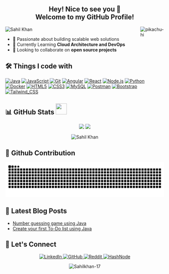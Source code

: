 <h2 align="center"> 
  Hey! Nice to see you 👋<br/>
  Welcome to my GitHub Profile! 
</h2>

<div align="">
<img src="https://readme-typing-svg.herokuapp.com?font=Press+Start+2P&size=14&pause=800&color=FFA500&width=800&lines=PLAYER%3A+SAHIL_KHAN;CLASS%3A+SDE;LEVEL%3A+99;XP%3A+999999%2F1000;WEAPONS%3A+Java%2CJavaScript%2CAngular%2CSpringBoot;ARMOR%3A+Typescript+%2B+ESLINT;POWERUPS%3A+%5B%2B%5D+MCA;BOSSES_DEFEATED%3A+Legacy_Code%2C+Prod_Bugs;MISSION%3A+BUILD_THE_FUTURE" alt="Sahil Khan" /> 
<img src="https://github.com/lassiecoder/lassiecoder/assets/17312616/d377c4aa-e247-422c-8b0f-53145acd7705" align="right" width="15%" alt="pikachu-hi">
</div>

- 🔭 Passionate about building scalable web solutions  
- 🌱 Currently Learning **Cloud Architecture and DevOps**  
- 👯 Looking to collaborate on **open source projects**  


## 🛠 Things I code with
[![Java](https://img.shields.io/badge/Java-007396?style=for-the-badge&logo=java&logoColor=white)](https://developer.mozilla.org/en-US/docs/Glossary/Java)
[![JavaScript](https://img.shields.io/badge/JavaScript-F7DF1E?style=for-the-badge&logo=javascript&logoColor=black)](https://developer.mozilla.org/en-US/docs/Web/JavaScript)
[![Git](https://img.shields.io/badge/Git-F05032?style=for-the-badge&logo=git&logoColor=white)](https://git-scm.com/)
[![Angular](https://img.shields.io/badge/Angular-DD0031?style=for-the-badge&logo=angular&logoColor=white)]()
[![React](https://img.shields.io/badge/React-61DAFB?style=for-the-badge&logo=react&logoColor=black)](https://reactjs.org/)
[![Node.js](https://img.shields.io/badge/Node.js-339933?style=for-the-badge&logo=node.js&logoColor=white)](https://nodejs.org/)
[![Python](https://img.shields.io/badge/Python-3776AB?style=for-the-badge&logo=python&logoColor=white)]()
[![Docker](https://img.shields.io/badge/Docker-2496ED?style=for-the-badge&logo=docker&logoColor=white)]()
[![HTML5](https://img.shields.io/badge/HTML5-E34F26?style=for-the-badge&logo=html5&logoColor=white)]()
[![CSS3](https://img.shields.io/badge/CSS3-1572B6?style=for-the-badge&logo=css&logoColor=white)]()
[![MySQL](https://img.shields.io/badge/MySQL-4479A1?style=for-the-badge&logo=mysql&logoColor=white)]()
[![Postman](https://img.shields.io/badge/Postman-FF6C37?style=for-the-badge&logo=postman&logoColor=white)]()
[![Bootstrap](https://img.shields.io/badge/Bootstrap-7952B3?style=for-the-badge&logo=bootstrap&logoColor=white)]()
[![Tailwind_CSS](https://img.shields.io/badge/Tailwind_CSS-38B2AC?style=for-the-badge&logo=tailwind-css&logoColor=white)]()



## 📊 GitHub Stats <img src="https://cultofthepartyparrot.com/parrots/hd/laptop_parrot.gif" width="35" height="35"/>
<!-- Dynamic GitHub stats with custom theme -->
<div align="center">
  <img height="160em" src="https://github-readme-stats.vercel.app/api?username=Sahilkhan-17&show_icons=true&theme=radical&include_all_commits=true&count_private=true"/>
  <img height="160em" src="https://github-readme-stats.vercel.app/api/top-langs/?username=Sahilkhan-17&layout=compact&langs_count=7&theme=radical"/>
</div>
<!-- GitHub streak stats -->
<p align="center">
  <img height="160em" src="https://github-readme-streak-stats.herokuapp.com/?user=Sahilkhan-17&theme=radical" alt="Sahil Khan" />
</p>


## 🐍 Github Contribution 
![Contribution Snake](https://github.com/Sahilkhan-17/Sahilkhan-17/raw/output/snake.svg)

## 📝 Latest Blog Posts
- [Number guessing game using Java](https://sahilkhan17.hashnode.dev/java-project-for-beginners)
- [Create your first To-Do list using Java](https://sahilkhan17.hashnode.dev/java-project-for-beginners-1)

<!-- ## ✍️ Random Dev Quote
![](https://quotes-github-readme.vercel.app/api?type=horizontal&theme=tokyonight) -->

## 🤝 Let's Connect
<p align="center"> 
  <a href="https://linkedin.com/in/sahilkhan17">
    <img src="https://img.shields.io/badge/LinkedIn-0077B5?style=for-the-badge&logo=linkedin&logoColor=white" alt="LinkedIn"/>
  </a>
  <a href="https://github.com/Sahilkhan-17">
    <img src="https://img.shields.io/badge/GitHub-100000?style=for-the-badge&logo=github&logoColor=white" alt="GitHub"/>
  </a>
  <a href="https://reddit.com/u/burning_desire_17/s/cpi50oPJnG">
    <img src="https://img.shields.io/badge/Reddit-FF4500?style=for-the-badge&logo=reddit&logoColor=white" alt="Reddit"/>
  </a> 
  <a href="https://hashnode.com/@SahilKhan17">
    <img src="https://img.shields.io/badge/HashNode-2962FF?style=for-the-badge&logo=hashnode&logoColor=white" alt="HashNode"/>
  </a>
</p>


<p align="center"> 
<!--   <img src="https://komarev.com/ghpvc/?username=Sahilkhan-17&label=Profile%20views&color=0e75b6&style=flat" alt="Sahilkhan-17" />  -->
  <img src="https://komarev.com/ghpvc/?username=Sahilkhan-17&abbreviated=true&label=Profile%20views&color=blueviolet&style=for-the-badge" alt="Sahilkhan-17" /> 
</p>

